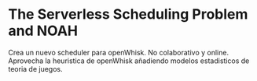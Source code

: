 # The Serverless Scheduling Problem and NOAH

Crea un nuevo scheduler para openWhisk. No colaborativo y online. Aprovecha la heuristica de openWhisk añadiendo modelos estadisticos de teoria de juegos.